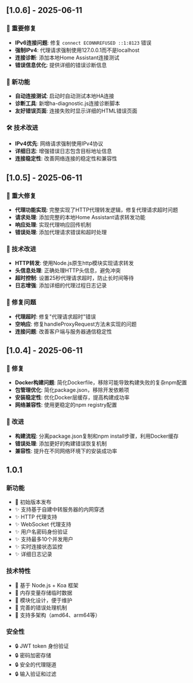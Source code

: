 ## [1.0.6] - 2025-06-11

### 🔧 重要修复
- **IPv6连接问题**: 修复 `connect ECONNREFUSED ::1:8123` 错误
- **强制IPv4**: 代理请求强制使用127.0.0.1而不是localhost
- **连接诊断**: 添加本地Home Assistant连接测试
- **错误信息优化**: 提供详细的错误诊断信息

### 🚀 新功能
- **自动连接测试**: 启动时自动测试本地HA连接
- **诊断工具**: 新增ha-diagnostic.js连接诊断脚本
- **友好错误页面**: 连接失败时显示详细的HTML错误页面

### 🛠️ 技术改进
- **IPv4优先**: 网络请求强制使用IPv4协议
- **详细日志**: 增强错误日志包含目标地址信息
- **连接稳定性**: 改善网络连接的稳定性和兼容性

## [1.0.5] - 2025-06-11

### 🚀 重大修复
- **代理功能实现**: 完整实现了HTTP代理转发逻辑，修复代理请求超时问题
- **请求处理**: 添加完整的本地Home Assistant请求转发功能
- **响应处理**: 实现代理响应回传机制
- **错误处理**: 添加代理请求错误和超时处理

### 🔧 技术改进
- **HTTP转发**: 使用Node.js原生http模块实现请求转发
- **头信息处理**: 正确处理HTTP头信息，避免冲突
- **超时控制**: 设置25秒代理请求超时，防止长时间等待
- **日志增强**: 添加详细的代理过程日志记录

### 🐛 修复问题
- **代理超时**: 修复"代理请求超时"错误
- **空响应**: 修复handleProxyRequest方法未实现的问题
- **连接问题**: 改善客户端与服务器通信稳定性

## [1.0.4] - 2025-06-11

### 🔧 修复
- **Docker构建问题**: 简化Dockerfile，移除可能导致构建失败的复杂npm配置
- **包管理优化**: 简化package.json，移除开发依赖项
- **安装稳定性**: 优化Docker层缓存，提高构建成功率
- **网络兼容性**: 使用更稳定的npm registry配置

### 🚀 改进
- **构建流程**: 分离package.json复制和npm install步骤，利用Docker缓存
- **错误处理**: 添加更好的构建错误恢复机制
- **兼容性**: 提升在不同网络环境下的安装成功率

## 1.0.1

### 新功能

- 🎉 初始版本发布
- ✨ 支持基于自建中转服务器的内网穿透
- ✨ HTTP 代理支持
- ✨ WebSocket 代理支持
- ✨ 用户名密码身份验证
- ✨ 支持最多10个并发用户
- ✨ 实时连接状态监控
- ✨ 详细日志记录

### 技术特性

- 🔧 基于 Node.js + Koa 框架
- 🔧 内存变量存储临时数据
- 🔧 模块化设计，便于维护
- 🔧 完善的错误处理机制
- 🔧 支持多架构（amd64、arm64等）

### 安全性

- 🔒 JWT token 身份验证
- 🔒 密码加密存储
- 🔒 安全的代理隧道
- 🔒 输入验证和过滤
